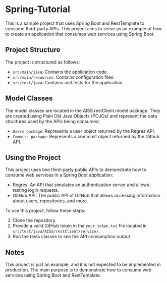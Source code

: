 # Spring-Tutorial

This is a sample project that uses Spring Boot and RestTemplate to consume third-party APIs. This project aims to serve as an example of how to create an application that consumes web services using Spring Boot.

## Project Structure

The project is structured as follows:


- `src/main/java`: Contains the application code.
- `src/main/resources`: Contains configuration files.
- `src/test/java`: Contains unit tests for the application.


## Model Classes
The model classes are located in the AISS.restClient.model package. They are created using Plain Old Java Objects (POJOs) and represent the data structures used by the APIs being consumed.

- `Users package`: Represents a user object returned by the Regres API.
- `Commits package`: Represents a commmit object returned by the Github API.

## Using the Project

This project uses two third-party public APIs to demonstrate how to consume web services in a Spring Boot application:

- Regres: An API that simulates an authentication server and allows testing login requests.
- GitHub API: The public API of GitHub that allows accessing information about users, repositories, and more.

To use this project, follow these steps:

1. Clone the repository.
2. Provide a valid GitHub token in the `your_token.txt` file located in `src/test/java/AISS/restClient/service/`.
3. Run the tests classes to see the API consumption output.


## Notes

This project is just an example, and it is not expected to be implemented in production. The main purpose is to demonstrate how to consume web services using Spring Boot and RestTemplate.

